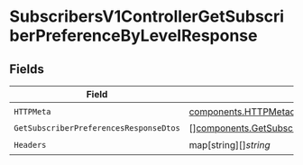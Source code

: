 # SubscribersV1ControllerGetSubscriberPreferenceByLevelResponse


## Fields

| Field                                                                                                              | Type                                                                                                               | Required                                                                                                           | Description                                                                                                        |
| ------------------------------------------------------------------------------------------------------------------ | ------------------------------------------------------------------------------------------------------------------ | ------------------------------------------------------------------------------------------------------------------ | ------------------------------------------------------------------------------------------------------------------ |
| `HTTPMeta`                                                                                                         | [components.HTTPMetadata](../../models/components/httpmetadata.md)                                                 | :heavy_check_mark:                                                                                                 | N/A                                                                                                                |
| `GetSubscriberPreferencesResponseDtos`                                                                             | [][components.GetSubscriberPreferencesResponseDto](../../models/components/getsubscriberpreferencesresponsedto.md) | :heavy_minus_sign:                                                                                                 | OK                                                                                                                 |
| `Headers`                                                                                                          | map[string][]*string*                                                                                              | :heavy_check_mark:                                                                                                 | N/A                                                                                                                |